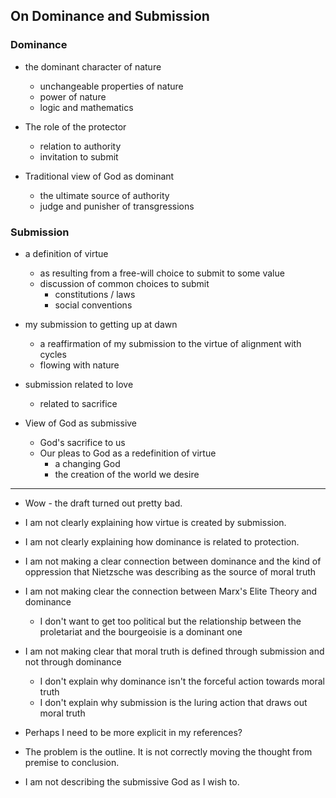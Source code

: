 ## On Dominance and Submission

### Dominance

- the dominant character of nature
    - unchangeable properties of nature
    - power of nature
    - logic and mathematics

- The role of the protector
    - relation to authority
    - invitation to submit

- Traditional view of God as dominant
    - the ultimate source of authority
    - judge and punisher of transgressions

### Submission

- a definition of virtue
    - as resulting from a free-will choice to submit to some value
    - discussion of common choices to submit
        - constitutions / laws
        - social conventions
- my submission to getting up at dawn
    - a reaffirmation of my submission to the virtue of alignment with cycles
    - flowing with nature
- submission related to love
    - related to sacrifice

- View of God as submissive
    - God's sacrifice to us
    - Our pleas to God as a redefinition of virtue
        - a changing God
        - the creation of the world we desire

---

- Wow - the draft turned out pretty bad. 
- I am not clearly explaining how virtue is created by submission. 
- I am not clearly explaining how dominance is related to protection.
- I am not making a clear connection between dominance and the kind of oppression that Nietzsche was describing as the source of moral truth
- I am not making clear the connection between Marx's Elite Theory and dominance
    - I don't want to get too political but the relationship between the 
      proletariat and the bourgeoisie is a dominant one
- I am not making clear that moral truth is defined through submission and not through dominance
    - I don't explain why dominance isn't the forceful action towards moral truth
    - I don't explain why submission is the luring action that draws out moral truth

- Perhaps I need to be more explicit in my references?

- The problem is the outline. It is not correctly moving the thought from premise to conclusion.

- I am not describing the submissive God as I wish to.
